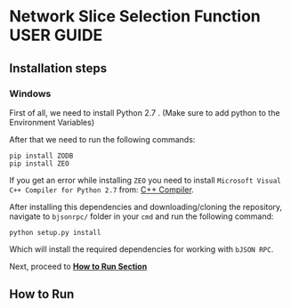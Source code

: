 # Network Slice Selection Function USER GUIDE
## Installation steps
### Windows

First of all, we need to install Python 2.7 . (Make sure to add python to the Environment Variables)

After that we need to run the following commands:
```
pip install ZODB
pip install ZEO
```

If you get an error while installing `ZEO` you need to install `Microsoft Visual C++ Compiler for Python 2.7` from: [C++ Compiler](https://www.microsoft.com/en-us/download/details.aspx?id=44266).

After installing this dependencies and downloading/cloning the repository, navigate to `bjsonrpc/` folder in your `cmd` and run the following command:
```
python setup.py install
```
Which will install the required dependencies for working with `bJSON RPC`.

Next, proceed to [**How to Run Section**]()


## How to Run
